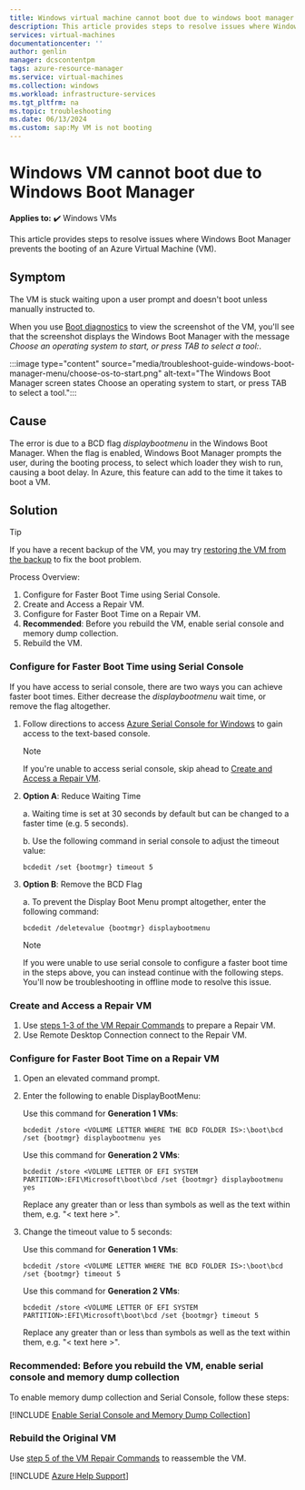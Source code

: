 ```yaml
---
title: Windows virtual machine cannot boot due to windows boot manager
description: This article provides steps to resolve issues where Windows Boot Manager prevents the booting of an Azure Virtual Machine.
services: virtual-machines
documentationcenter: ''
author: genlin
manager: dcscontentpm
tags: azure-resource-manager
ms.service: virtual-machines
ms.collection: windows
ms.workload: infrastructure-services
ms.tgt_pltfrm: na
ms.topic: troubleshooting
ms.date: 06/13/2024
ms.custom: sap:My VM is not booting
---
```

# Windows VM cannot boot due to Windows Boot Manager

**Applies to:** :heavy_check_mark: Windows VMs

This article provides steps to resolve issues where Windows Boot Manager prevents the booting of an Azure Virtual Machine (VM).

## Symptom

The VM is stuck waiting upon a user prompt and doesn't boot unless manually instructed to.

When you use [Boot diagnostics](./boot-diagnostics.md) to view the screenshot of the VM, you'll see that the screenshot displays the Windows Boot Manager with the message *Choose an operating system to start, or press TAB to select a tool:*.

:::image type="content" source="media/troubleshoot-guide-windows-boot-manager-menu/choose-os-to-start.png" alt-text="The Windows Boot Manager screen states Choose an operating system to start, or press TAB to select a tool.":::

## Cause

The error is due to a BCD flag *displaybootmenu* in the Windows Boot Manager. When the flag is enabled, Windows Boot Manager prompts the user, during the booting process, to select which loader they wish to run, causing a boot delay. In Azure, this feature can add to the time it takes to boot a VM.

## Solution

> [!TIP]
> If you have a recent backup of the VM, you may try [restoring the VM from the backup](/azure/backup/backup-azure-arm-restore-vms) to fix the boot problem.

Process Overview:

1. Configure for Faster Boot Time using Serial Console.
2. Create and Access a Repair VM.
3. Configure for Faster Boot Time on a Repair VM.
4. **Recommended**: Before you rebuild the VM, enable serial console and memory dump collection.
5. Rebuild the VM.

### Configure for Faster Boot Time using Serial Console

If you have access to serial console, there are two ways you can achieve faster boot times. Either decrease the *displaybootmenu* wait time, or remove the flag altogether.

1. Follow directions to access [Azure Serial Console for Windows](./serial-console-windows.md) to gain access to the text-based console.

   > [!NOTE]
   > If you're unable to access serial console, skip ahead to [Create and Access a Repair VM](#create-and-access-a-repair-vm).

2. **Option A**: Reduce Waiting Time

   a. Waiting time is set at 30 seconds by default but can be changed to a faster time (e.g. 5 seconds).

   b. Use the following command in serial console to adjust the timeout value:

      `bcdedit /set {bootmgr} timeout 5`

3. **Option B**: Remove the BCD Flag

   a. To prevent the Display Boot Menu prompt altogether, enter the following command:

      `bcdedit /deletevalue {bootmgr} displaybootmenu`

      > [!NOTE]
      > If you were unable to use serial console to configure a faster boot time in the steps above, you can instead continue with the following steps. You'll now be troubleshooting in offline mode to resolve this issue.

### Create and Access a Repair VM

1. Use [steps 1-3 of the VM Repair Commands](./repair-windows-vm-using-azure-virtual-machine-repair-commands.md) to prepare a Repair VM.
2. Use Remote Desktop Connection connect to the Repair VM.

### Configure for Faster Boot Time on a Repair VM

1. Open an elevated command prompt.
2. Enter the following to enable DisplayBootMenu:

   Use this command for **Generation 1 VMs**:

   `bcdedit /store <VOLUME LETTER WHERE THE BCD FOLDER IS>:\boot\bcd /set {bootmgr} displaybootmenu yes`

   Use this command for **Generation 2 VMs**:

   `bcdedit /store <VOLUME LETTER OF EFI SYSTEM PARTITION>:EFI\Microsoft\boot\bcd /set {bootmgr} displaybootmenu yes`

   Replace any greater than or less than symbols as well as the text within them, e.g. "< text here >".

3. Change the timeout value to 5 seconds:

   Use this command for **Generation 1 VMs**:

   `bcdedit /store <VOLUME LETTER WHERE THE BCD FOLDER IS>:\boot\bcd /set {bootmgr} timeout 5`

   Use this command for **Generation 2 VMs**:

   `bcdedit /store <VOLUME LETTER OF EFI SYSTEM PARTITION>:EFI\Microsoft\boot\bcd /set {bootmgr} timeout 5`

   Replace any greater than or less than symbols as well as the text within them, e.g. "< text here >".

### Recommended: Before you rebuild the VM, enable serial console and memory dump collection

To enable memory dump collection and Serial Console, follow these steps:

[!INCLUDE [Enable Serial Console and Memory Dump Collection](../../../includes/azure/enable-serial-console-memory-dump-collection.md)]

### Rebuild the Original VM

Use [step 5 of the VM Repair Commands](./repair-windows-vm-using-azure-virtual-machine-repair-commands.md#repair-process-example) to reassemble the VM.

[!INCLUDE [Azure Help Support](../../../includes/azure-help-support.md)]
